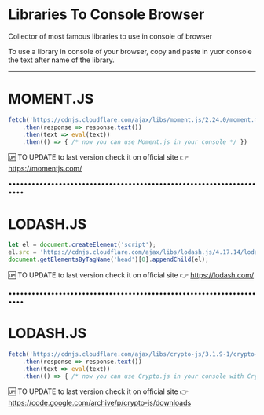# Libraries To Console Browser
Collector of most famous libraries to use in console of browser

To use a library in console of your browser, copy and paste in yuor console the text after name of the library. 

---

# MOMENT.JS
```javascript
fetch('https://cdnjs.cloudflare.com/ajax/libs/moment.js/2.24.0/moment.min.js')
    .then(response => response.text())
    .then(text => eval(text))
    .then(() => { /* now you can use Moment.js in your console */ })
```

🆙 TO UPDATE to last version check it on official site 👉 https://momentjs.com/

••••••••••••••••••••••••••••••••••••••••••••••••••••••••••••••••••••

# LODASH.JS
```javascript
let el = document.createElement('script');
el.src = 'https://cdnjs.cloudflare.com/ajax/libs/lodash.js/4.17.14/lodash.min.js';
document.getElementsByTagName('head')[0].appendChild(el);
```

🆙 TO UPDATE to last version check it on official site 👉 https://lodash.com/

••••••••••••••••••••••••••••••••••••••••••••••••••••••••••••••••••••

# LODASH.JS
```javascript
fetch('https://cdnjs.cloudflare.com/ajax/libs/crypto-js/3.1.9-1/crypto-js.min.js')
    .then(response => response.text())
    .then(text => eval(text))
    .then(() => { /* now you can use Crypto.js in your console with Crypto obj */ })
```

🆙 TO UPDATE to last version check it on official site 👉 https://code.google.com/archive/p/crypto-js/downloads
